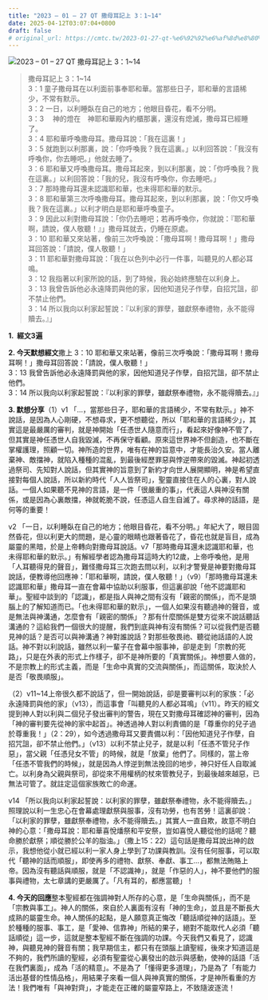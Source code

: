 ```yaml
---
title: "2023 – 01 – 27 QT 撒母耳記上 3：1~14"
date: 2025-04-12T03:07:04+0800
draft: false
# original_url: https://cmtc.tw/2023-01-27-qt-%e6%92%92%e6%af%8d%e8%80%b3%e8%a8%98%e4%b8%8a-3%ef%bc%9a114
---
```


![2023 – 01 – 27 QT  撒母耳記上 3：1\~14](/images/qt.jpg  "2023 – 01 – 27 QT  撒母耳記上 3：1\~14")

> 撒母耳記上 3：1\~14  
> 3：1 童子撒母耳在以利面前事奉耶和華。當那些日子，耶和華的言語稀少，不常有默示。  
> 3：2 一日，以利睡臥在自己的地方；他眼目昏花，看不分明。  
> 3：3 　神的燈在　神耶和華殿內約櫃那裏，還沒有熄滅，撒母耳已經睡了。  
> 3：4 耶和華呼喚撒母耳。撒母耳說：「我在這裏！」  
> 3：5 就跑到以利那裏，說：「你呼喚我？我在這裏。」以利回答說：「我沒有呼喚你，你去睡吧。」他就去睡了。  
> 3：6 耶和華又呼喚撒母耳。撒母耳起來，到以利那裏，說：「你呼喚我？我在這裏。」以利回答說：「我的兒，我沒有呼喚你，你去睡吧。」  
> 3：7 那時撒母耳還未認識耶和華，也未得耶和華的默示。  
> 3：8 耶和華第三次呼喚撒母耳。撒母耳起來，到以利那裏，說：「你又呼喚我？我在這裏。」以利才明白是耶和華呼喚童子。  
> 3：9 因此以利對撒母耳說：「你仍去睡吧；若再呼喚你，你就說：『耶和華啊，請說，僕人敬聽！』」撒母耳就去，仍睡在原處。  
> 3：10 耶和華又來站著，像前三次呼喚說：「撒母耳啊！撒母耳啊！」撒母耳回答說：「請說，僕人敬聽！」  
> 3：11 耶和華對撒母耳說：「我在以色列中必行一件事，叫聽見的人都必耳鳴。  
> 3：12 我指著以利家所說的話，到了時候，我必始終應驗在以利身上。  
> 3：13 我曾告訴他必永遠降罰與他的家，因他知道兒子作孽，自招咒詛，卻不禁止他們。  
> 3：14 所以我向以利家起誓說：『以利家的罪孽，雖獻祭奉禮物，永不能得贖去。』」

**1.  經文3遍**

**2. 今天默想經文**撒上 3：10 耶和華又來站著，像前三次呼喚說：「撒母耳啊！撒母耳啊！」撒母耳回答說：「請說，僕人敬聽！」  
3：13 我曾告訴他必永遠降罰與他的家，因他知道兒子作孽，自招咒詛，卻不禁止他們。  
3：14 所以我向以利家起誓說：『以利家的罪孽，雖獻祭奉禮物，永不能得贖去。』」

**3. 默想分享**（1）v1 「…，當那些日子，耶和華的言語稀少，不常有默示。」神不說話，是因為人心剛硬，不想尋求，更不想聽從，所以「耶和華的言語稀少」，其實這是最嚴厲的審判，就是神開始「任憑世人隨意而行」，看起來好像神不管了，但其實是神任憑世人自我毀滅，不再保守看顧。原來這世界神不但創造，也不斷在掌權護理，照顧一切。神所造的世界，唯有在神的旨意中，才能長治久安。當人離棄神、敵擋神，就陷入種種的混亂，到最後經歷罪惡與悖逆帶來的毀滅。神起初透過祭司、先知對人說話，但其實神的旨意到了新約才向世人展開顯明，神是希望直接對每個人說話，所以新約時代「人人皆祭司」，聖靈直接住在人的心裏，對人說話。一個人如果聽不見神的言語，是一件「很嚴重的事」，代表這人與神沒有關係，或是因為心裏敵擋，神就乾脆不說，任憑這人自生自滅了。尋求神的話語，是何等的重要！

v2 「一日，以利睡臥在自己的地方；他眼目昏花，看不分明。」年紀大了，眼目固然昏花，但以利更大的問題，是心靈的眼睛也跟著昏花了，昏花也就是盲目，成為屬靈的黑暗，於是上帝轉向對撒母耳說話。v7「那時撒母耳還未認識耶和華，也未得耶和華的默示。」有解經學者認為撒母耳這時大約12歲，上帝呼喚他，是用「人耳聽得見的聲音」，難怪撒母耳三次跑去問以利，以利才警覺是神要對撒母耳說話，便教導他回應神：「耶和華啊，請說，僕人敬聽！」（v9）「那時撒母耳還未認識耶和華」撒母耳一直在會幕中協助以利服事，但這裏卻說「他不認識耶和華」。聖經中談到的「認識」，都是指人與神之間有沒有「親密的關係」，而不是頭腦上的了解知道而已。「也未得耶和華的默示」，一個人如果沒有聽過神的聲音，或是無法與神溝通，怎麼會有「親密的關係」？那有什麼關係是雙方從來不說話聽話溝通的？這給我們一個很大的提醒，我們到底與神有沒有關係？可以從我們是否聽見神的話？是否可以與神溝通？神對誰說話？對那些敬畏祂、聽從祂話語的人說話。神不對以利說話，雖然以利一輩子在會幕中服事神，卻是走到「宗教的死路」，只是在外表的形式上作樣子，卻不是神所要的「真實關係」。神想要人做的，不是宗教上的形式主義，而是「生命中真實的交流與關係」，而這關係，取決於人是否「敬畏順服」。

（2）v11\~14上帝很久都不說話了，但一開始說話，卻是要審判以利的家族：「必永遠降罰與他的家」（v13），而這事會「叫聽見的人都必耳鳴」（v11）。昨天的經文提到神人對以利與二個兒子發出審判的警告，現在又對撒母耳確認神的審判，因為「神的審判要先從神的家中起首」。神透過神人對以利責備的是「尊重你的兒子過於尊重我！」（2：29），如今透過撒母耳又要責備以利：「因他知道兒子作孽，自招咒詛，卻不禁止他們。」（v13）以利不禁止兒子，就是以利「任憑不管兒子作惡」，當父親「任憑兒女不管」的時候，就是「放棄」他們了。同樣的，當上帝「任憑不管我們的時候」，就是因為人悖逆到無法挽回的地步，神只好任人自取滅亡。以利身為父親與祭司，卻從來不用權柄的杖來管教兒子，到最後越來越惡，已無法可管了。就註定這個家族敗亡的命運。

v14 「所以我向以利家起誓說：以利家的罪孽，雖獻祭奉禮物，永不能得贖去。」照理說以利一生忠心在會幕處理獻祭與服事，沒有功勞，也有苦勞！這裏卻說：「以利家的罪孽，雖獻祭奉禮物，永不能得贖去。」其實人一直自欺，故意不明白神的心意：「撒母耳說：耶和華喜悅燔祭和平安祭，豈如喜悅人聽從他的話呢？聽命勝於獻祭；順從勝於公羊的脂油。」（撒上15：22）這句話是撒母耳說出神的啟示，我想他從小就已經以利一家人身上學到了功課與教訓。沒有任何服事，可以取代「聽神的話而順服」，即使再多的禮物、獻祭、奉獻、事工…，都無法賄賂上帝。因為沒有聽話與順服，就是「不認識神」，就是「作惡的人」，神不要他們的服事與禮物，太七章講的更嚴厲了。「凡有耳的，都應當聽」！

**4. 今天的回應**整本聖經都在強調神對人所存的心意，是「生命與關係」，而不是「宗教與事工」。神人的關係，來自於人裏面有沒有「神的生命」，並且是不斷長大成熟的屬靈生命。神人關係的起點，是人願意真正悔改「聽話順從神的話語」。至於種種的服事、事工，是「愛神、信靠神」所結的果子，絕對不能取代人必須「聽話順從」這一步，這就是整本聖經不斷在強調的功課。今天我們又看見了，認識神，與聽見神的聲音有關；我早期信主，都只有在頭腦上讀聖經，後來才知道這是不夠的，我們所讀的聖經，必須有聖靈從心裏發出的啟示與感動，使神的話語「活在我們裏面」，成為「活的精意」。不是為了「懂得更多道理」，乃是為了「有能力活出基督的性情品格」，用結果子來看一個人與神真實的關係，才是神所看重的方法！我們唯有「與神對齊」，才能走在正確的屬靈窄路上，不致隨波逐流！